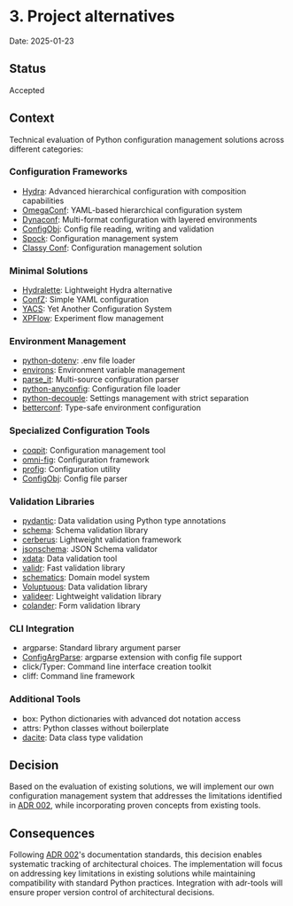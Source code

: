 # 3. Project alternatives

Date: 2025-01-23

## Status

Accepted

## Context

Technical evaluation of Python configuration management solutions across different categories:

### Configuration Frameworks

- [Hydra](https://hydra.cc/): Advanced hierarchical configuration with composition capabilities
- [OmegaConf](https://omegaconf.readthedocs.io/): YAML-based hierarchical configuration system
- [Dynaconf](https://www.dynaconf.com/): Multi-format configuration with layered environments
- [ConfigObj](https://configobj.readthedocs.io/en/latest/): Config file reading, writing and validation
- [Spock](https://fidelity.github.io/spock): Configuration management system
- [Classy Conf](https://classyconf.readthedocs.io/en/latest/): Configuration management solution

### Minimal Solutions

- [Hydralette](https://github.com/ValeKnappich/hydralette): Lightweight Hydra alternative
- [ConfZ](https://github.com/Zuehlke/ConfZ): Simple YAML configuration
- [YACS](https://github.com/rbgirshick/yacs): Yet Another Configuration System
- [XPFlow](https://github.com/sileod/xpflow): Experiment flow management

### Environment Management

- [python-dotenv](https://github.com/theskumar/python-dotenv): .env file loader
- [environs](https://github.com/sloria/environs): Environment variable management
- [parse_it](https://github.com/naorlivne/parse_it): Multi-source configuration parser
- [python-anyconfig](https://github.com/ssato/python-anyconfig): Configuration file loader
- [python-decouple](https://github.com/HBNetwork/python-decouple): Settings management with strict separation
- [betterconf](https://github.com/prostomarkeloff/betterconf): Type-safe environment configuration

### Specialized Configuration Tools

- [coqpit](https://github.com/coqui-ai/coqpit): Configuration management tool
- [omni-fig](https://github.com/felixludos/omni-fig): Configuration framework
- [profig](https://github.com/dhagrow/profig): Configuration utility
- [ConfigObj](https://configobj.readthedocs.io): Config file parser

### Validation Libraries

- [pydantic](https://docs.pydantic.dev/): Data validation using Python type annotations
- [schema](https://github.com/keleshev/schema): Schema validation library
- [cerberus](https://docs.python-cerberus.org/): Lightweight validation framework
- [jsonschema](https://python-jsonschema.readthedocs.io/): JSON Schema validator
- [xdata](https://github.com/elliotgao2/xdata): Data validation tool
- [validr](https://github.com/guyskk/validr): Fast validation library
- [schematics](https://schematics.readthedocs.io/en/latest/): Domain model system
- [Voluptuous](https://github.com/alecthomas/voluptuous): Data validation library
- [valideer](https://github.com/podio/valideer): Lightweight validation library
- [colander](https://docs.pylonsproject.org/projects/colander/en/latest/): Form validation library

### CLI Integration

- argparse: Standard library argument parser
- [ConfigArgParse](https://github.com/bw2/ConfigArgParse): argparse extension with config file support
- click/Typer: Command line interface creation toolkit
- cliff: Command line framework

### Additional Tools

- box: Python dictionaries with advanced dot notation access
- attrs: Python classes without boilerplate
- [dacite](https://github.com/konradhalas/dacite): Data class type validation

## Decision

Based on the evaluation of existing solutions, we will implement our own configuration management system that addresses the limitations identified in [ADR 002](0002-project-motivation.md), while incorporating proven concepts from existing tools.

## Consequences

Following [ADR 002](0002-project-motivation.md)'s documentation standards, this decision enables systematic tracking of architectural choices. The implementation will focus on addressing key limitations in existing solutions while maintaining compatibility with standard Python practices. Integration with adr-tools will ensure proper version control of architectural decisions.
